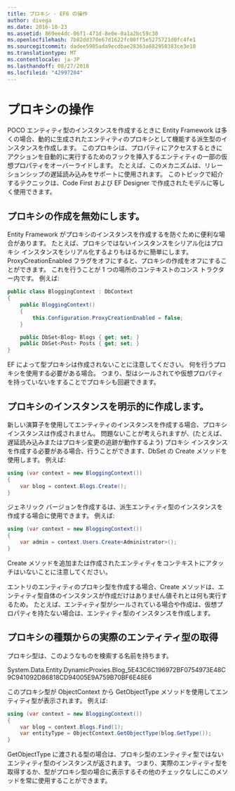 ```yaml
---
title: プロキシ - EF6 の操作
author: divega
ms.date: 2016-10-23
ms.assetid: 869ee4dc-06f1-471d-8e0e-0a1a2bc59c30
ms.openlocfilehash: 7b82dd370e67d1622fc00ff5e5275721d0fc4fe1
ms.sourcegitcommit: dadee5905ada9ecdbae28363a682950383ce3e10
ms.translationtype: MT
ms.contentlocale: ja-JP
ms.lasthandoff: 08/27/2018
ms.locfileid: "42997204"
---
```

# <a name="working-with-proxies"></a>プロキシの操作
POCO エンティティ型のインスタンスを作成するときに Entity Framework は多くの場合、動的に生成されたエンティティのプロキシとして機能する派生型のインスタンスを作成します。 このプロキシは、プロパティにアクセスするときにアクションを自動的に実行するためのフックを挿入するエンティティの一部の仮想プロパティをオーバーライドします。 たとえば、このメカニズムは、リレーションシップの遅延読み込みをサポートに使用されます。 このトピックで紹介するテクニックは、Code First および EF Designer で作成されたモデルに等しく使用できます。  

## <a name="disabling-proxy-creation"></a>プロキシの作成を無効にします。  

Entity Framework がプロキシのインスタンスを作成するを防ぐために便利な場合があります。 たとえば、プロキシではないインスタンスをシリアル化はプロキシ インスタンスをシリアル化するよりもはるかに簡単にします。 ProxyCreationEnabled フラグをオフにすると、プロキシの作成をオフにすることができます。 これを行うことが 1 つの場所のコンテキストのコンス トラクター内です。 例えば:  

``` csharp
public class BloggingContext : DbContext
{
    public BloggingContext()
    {
        this.Configuration.ProxyCreationEnabled = false;
    }  

    public DbSet<Blog> Blogs { get; set; }
    public DbSet<Post> Posts { get; set; }
}
```  

EF によって型プロキシは作成されないことに注意してください。 何を行うプロキシを使用する必要がある場合。 つまり、型はシールされてや仮想プロパティを持っていないをすることでプロキシも回避できます。  

## <a name="explicitly-creating-an-instance-of-a-proxy"></a>プロキシのインスタンスを明示的に作成します。  

新しい演算子を使用してエンティティのインスタンスを作成する場合、プロキシ インスタンスは作成されません。 問題ないことが考えられますが、(たとえば、遅延読み込みまたはプロキシ変更の追跡が動作するよう) プロキシ インスタンスを作成する必要がある場合、行うことができます、DbSet の Create メソッドを使用します。 例えば:  

``` csharp
using (var context = new BloggingContext())
{
    var blog = context.Blogs.Create();
}
```  

ジェネリック バージョンを作成するは、派生エンティティ型のインスタンスを作成する場合に使用できます。 例えば:  

``` csharp
using (var context = new BloggingContext())
{
    var admin = context.Users.Create<Administrator>();
}
```  

Create メソッドを追加または作成されたエンティティをコンテキストにアタッチはいないことに注意してください。  

エントリのエンティティのプロキシ型を作成する場合、Create メソッドは、エンティティ型自体のインスタンスが作成だけはありません値それとは何も実行するため。 たとえば、エンティティ型がシールされている場合や作成は、仮想プロパティを持たない場合は、エンティティ型のインスタンスを作成します。  

## <a name="getting-the-actual-entity-type-from-a-proxy-type"></a>プロキシの種類からの実際のエンティティ型の取得  

プロキシ型は、このようなものを検索する名前を持ちます。  

System.Data.Entity.DynamicProxies.Blog_5E43C6C196972BF0754973E48C9C941092D86818CD94005E9A759B70BF6E48E6  

このプロキシ型が ObjectContext から GetObjectType メソッドを使用してエンティティ型が表示されます。 例えば:  

``` csharp
using (var context = new BloggingContext())
{
    var blog = context.Blogs.Find(1);
    var entityType = ObjectContext.GetObjectType(blog.GetType());
}
```  

GetObjectType に渡される型の場合は、プロキシ型のエンティティ型ではないエンティティ型のインスタンスが返されます。 つまり、実際のエンティティ型を取得するか、型がプロキシ型の場合に表示するその他のチェックなしにこのメソッドを常に使用することができます。  
